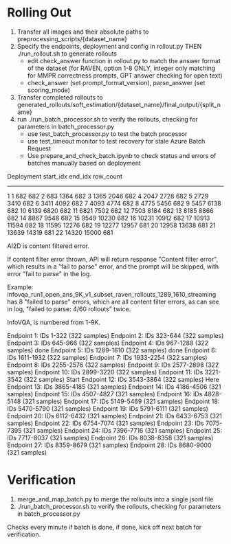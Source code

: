 # Rolling Out

1. Transfer all images and their absolute paths to preprocessing_scripts/{dataset_name}
2. Specify the endpoints, deployment and config in rollout.py THEN ./run_rollout.sh to generate rollouts
    - edit check_answer function in rollout.py to match the answer format of the dataset (for RAVEN, option 1-8 ONLY, integer only matching for MMPR correctness prompts, GPT answer checking for open text)
    - check_answer (set prompt_format_version), parse_answer (set scoring_mode)
3. Transfer completed rollouts to generated_rollouts/soft_estimation/{dataset_name}/final_output/{split_name}
4. run ./run_batch_processor.sh to verify the rollouts, checking for parameters in batch_processor.py
    - use test_batch_processor.py to test the batch processor
    - use test_timeout monitor to test recovery for stale Azure Batch Request
    - Use prepare_and_check_batch.ipynb to check status and errors of batches manually based on deployment


Deployment   start_idx   end_idx   row_count
-----------  ----------  --------  ----------
1                 1         682        682
2               683        1364        682
3              1365        2046        682
4              2047        2728        682
5              2729        3410        682
6              3411        4092        682
7              4093        4774        682
8              4775        5456        682
9              5457        6138        682
10             6139        6820        682
11             6821        7502        682
12             7503        8184        682
13             8185        8866        682
14             8867        9548        682
15             9549       10230        682
16            10231       10912        682
17            10913       11594        682
18            11595       12276        682
19            12277       12957        681
20            12958       13638        681
21            13639       14319        681
22            14320       15000        681

AI2D is content filtered error.

If content filter error thrown, API will return response "Content filter error", which results in a "fail to parse" error, and the prompt will be skipped, with error "fail to parse" in the log.

Example: infovqa_run1_open_ans_9K_v1_subset_raven_rollouts_1289_1610_streaming has 8 "failed to parse" errors, which are all content filter errors, as can see in log, "failed to parse: 4/60 rollouts" twice. 

InfoVQA, is numbered from 1-9K.

Endpoint 1:  IDs 1-322 (322 samples)
Endpoint 2:  IDs 323-644 (322 samples)
Endpoint 3:  IDs 645-966 (322 samples)
Endpoint 4:  IDs 967-1288 (322 samples) done
Endpoint 5:  IDs 1289-1610 (322 samples) done
Endpoint 6:  IDs 1611-1932 (322 samples)
Endpoint 7:  IDs 1933-2254 (322 samples)
Endpoint 8:  IDs 2255-2576 (322 samples)
Endpoint 9:  IDs 2577-2898 (322 samples)
Endpoint 10: IDs 2899-3220 (322 samples)
Endpoint 11: IDs 3221-3542 (322 samples) Start
Endpoint 12: IDs 3543-3864 (322 samples) Here
Endpoint 13: IDs 3865-4185 (321 samples)
Endpoint 14: IDs 4186-4506 (321 samples)
Endpoint 15: IDs 4507-4827 (321 samples)
Endpoint 16: IDs 4828-5148 (321 samples)
Endpoint 17: IDs 5149-5469 (321 samples)
Endpoint 18: IDs 5470-5790 (321 samples)
Endpoint 19: IDs 5791-6111 (321 samples)
Endpoint 20: IDs 6112-6432 (321 samples)
Endpoint 21: IDs 6433-6753 (321 samples)
Endpoint 22: IDs 6754-7074 (321 samples)
Endpoint 23: IDs 7075-7395 (321 samples)
Endpoint 24: IDs 7396-7716 (321 samples)
Endpoint 25: IDs 7717-8037 (321 samples)
Endpoint 26: IDs 8038-8358 (321 samples)
Endpoint 27: IDs 8359-8679 (321 samples)
Endpoint 28: IDs 8680-9000 (321 samples)

# Verification
1. merge_and_map_batch.py to merge the rollouts into a single jsonl file
2. ./run_batch_processor.sh to verify the rollouts, checking for parameters in batch_processor.py

Checks every minute if batch is done, if done, kick off next batch for verification.